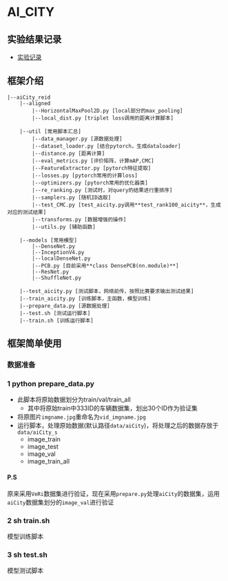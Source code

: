 # AI_CITY
## 实验结果记录
- [实验记录](https://github.com/lanhongvp/aiCity_reid/blob/master/exp.md)
## 框架介绍
```
|--aiCity_reid             
    |--aligned 
        |--HorizontalMaxPool2D.py [local部分的max_pooling]
        |--local_dist.py [triplet loss调用的距离计算脚本]

    |--util [常用脚本汇总]
        |--data_manager.py [源数据处理]
        |--dataset_loader.py [结合pytorch，生成dataloader]
        |--distance.py [距离计算]
        |--eval_metrics.py [评价矩阵，计算mAP,CMC]
        |--FeatureExtractor.py [pytorch特征提取]
        |--losses.py [pytorch常用的计算loss]
        |--optimizers.py [pytorch常用的优化器类]
        |--re_ranking.py [测试时，对query的结果进行重排序]
        |--samplers.py [随机ID选取]
        |--test_CMC.py [test_aicity.py调用**test_rank100_aicity**，生成对应的测试结果]
        |--transforms.py [数据增强的操作]
        |--utils.py [辅助函数]
    
    |--models [常用模型]
        |--DenseNet.py 
        |--InceptionV4.py 
        |--localDenseNet.py
        |--PCB.py [目前采用**class DensePCB(nn.module)**]
        |--ResNet.py
        |--ShuffleNet.py
    
    |--test_aicity.py [测试脚本，网络前传，按照比赛要求输出测试结果]  
    |--train_aicity.py [训练脚本，主函数，模型训练]
    |--prepare_data.py [源数据处理]
    |--test.sh [测试运行脚本]
    |--train.sh [训练运行脚本]
```
## 框架简单使用
### 数据准备
### 1 python prepare_data.py
- 此脚本将原始数据划分为train/val/train_all
    - 其中将原始train中333ID的车辆数据集，划出30个ID作为验证集
- 将原图片`imgname.jpg`重命名为`vid_imgname.jpg`
- 运行脚本，处理原始数据(默认路径`data/aiCity`)，将处理之后的数据存放于`data/aiCity_s`
    - image_train
    - image_test
    - image_val
    - image_train_all
#### P.S
原来采用`VeRi`数据集进行验证，现在采用`prepare.py`处理`aiCity`的数据集，运用`aiCity`数据集划分的`image_val`进行验证
### 2 sh train.sh
模型训练脚本
### 3 sh test.sh
模型测试脚本
